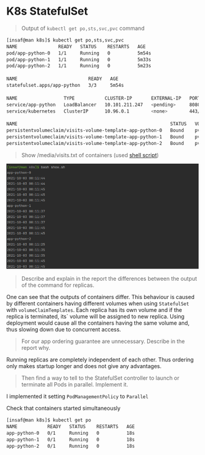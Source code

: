 # K8s StatefulSet

> Output of ```kubectl get po,sts,svc,pvc``` command


```bash
[insaf@man k8s]$ kubectl get po,sts,svc,pvc
NAME               READY   STATUS    RESTARTS   AGE
pod/app-python-0   1/1     Running   0          5m54s
pod/app-python-1   1/1     Running   0          5m33s
pod/app-python-2   1/1     Running   0          5m23s

NAME                          READY   AGE
statefulset.apps/app-python   3/3     5m54s

NAME                 TYPE           CLUSTER-IP       EXTERNAL-IP   PORT(S)          AGE
service/app-python   LoadBalancer   10.101.211.247   <pending>     8080:30217/TCP   5m54s
service/kubernetes   ClusterIP      10.96.0.1        <none>        443/TCP          5d5h

NAME                                                        STATUS   VOLUME                                     CAPACITY   ACCESS MODES   STORAGECLASS   AGE
persistentvolumeclaim/visits-volume-template-app-python-0   Bound    pvc-db3acfdf-3dbe-4814-9c27-d3f0abc43672   128M       RWO            standard       133m
persistentvolumeclaim/visits-volume-template-app-python-1   Bound    pvc-30c0c32a-71fe-46b3-9613-93b8ac67275c   128M       RWO            standard       133m
persistentvolumeclaim/visits-volume-template-app-python-2   Bound    pvc-fcbbca61-11b8-493f-8c84-fb141b880711   128M       RWO            standard       133m
```


> Show /media/visits.txt of containers (used [shell script](./show.sh))

![img.png](screenshots/img16.png)

> Describe and explain in the report the differences between the output 
> of the command for replicas.

One can see that the outputs of containers differ. 
This behaviour is caused by different containers having 
different volumes when using `StatefulSet` with `volumeClaimTemplates`. 
Each replica has its own volume and if the replica is terminated, its`
volume will be assigned to new replica.
Using deployment would cause all the containers having the same volume and, 
thus slowing down due to concurrent access.

> For our app ordering guarantee are unnecessary. 
> Describe in the report why.

Running replicas are completely independent of each other. 
Thus ordering only makes startup longer and does not give any advantages.

> Then find a way to tell to the StatefulSet controller 
> to launch or terminate all Pods in parallel. Implement it.


I implemented it setting `PodManagementPolicy` to `Parallel`

Check that containers started simultaneously
```bash
[insaf@man k8s]$ kubectl get po
NAME           READY   STATUS    RESTARTS   AGE
app-python-0   0/1     Running   0          18s
app-python-1   0/1     Running   0          18s
app-python-2   0/1     Running   0          18s
```